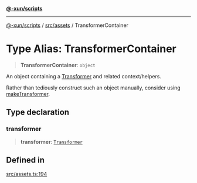 [**@-xun/scripts**](../../../README.md)

***

[@-xun/scripts](../../../README.md) / [src/assets](../README.md) / TransformerContainer

# Type Alias: TransformerContainer

> **TransformerContainer**: `object`

An object containing a [Transformer](Transformer.md) and related context/helpers.

Rather than tediously construct such an object manually, consider using
[makeTransformer](../functions/makeTransformer.md).

## Type declaration

### transformer

> **transformer**: [`Transformer`](Transformer.md)

## Defined in

[src/assets.ts:194](https://github.com/Xunnamius/xscripts/blob/08b8dd169c5f24bef791b640ada35bc11e6e6e8e/src/assets.ts#L194)
